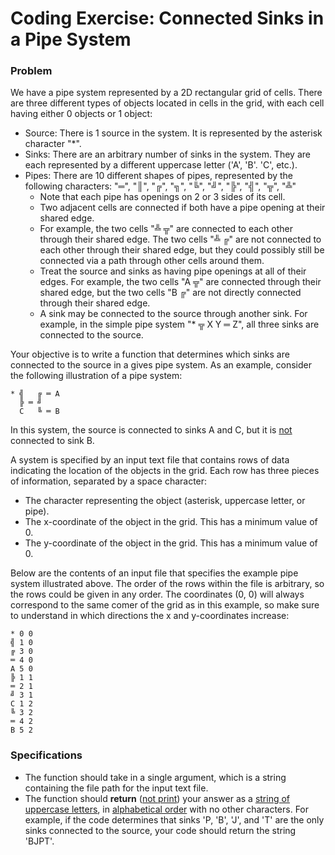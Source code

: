 # Coding Exercise: Connected Sinks in a Pipe System

### Problem
We have a pipe system represented by a 2D rectangular grid of cells. There are three different types of objects located in cells in the grid, with each cell having either 0 objects or 1 object:
* Source: There is 1 source in the system. It is represented by the asterisk character "*".
* Sinks: There are an arbitrary number of sinks in the system. They are each represented by a different uppercase letter ('A', 'B'. 'C', etc.).
* Pipes: There are 10 different shapes of pipes, represented by the following characters: "═", "║", "╔", "╗", "╚", "╝", "╠", "╣", "╦", "╩"
  * Note that each pipe has openings on 2 or 3 sides of its cell.
  * Two adjacent cells are connected if both have a pipe opening at their shared edge.
  * For example, the two cells "╩ ╦" are connected to each other through their shared edge. The two cells "╩ ╔" are not connected to each other through their shared edge, but they could possibly still be connected via a path through other cells around them.
  * Treat the source and sinks as having pipe openings at all of their edges. For example, the two cells "A ╦" are connected through their shared edge, but the two cells "B ╔" are not directly connected through their shared edge.
  * A sink may be connected to the source through another sink. For example, in the simple pipe system "* ╦ X Y ═ Z", all three sinks are connected to the source.

Your objective is to write a function that determines which sinks are connected to the source in a gives pipe system.
As an example, consider the following illustration of a pipe system:
```
* ╣   ╔ ═ A
  ╠ ═ ╝
  C   ╚ ═ B
```

In this system, the source is connected to sinks A and C, but it is <u>not</u> connected to sink B.

A system is specified by an input text file that contains rows of data indicating the location of the objects in the grid. Each row has three pieces of information, separated by a space character:
* The character representing the object (asterisk, uppercase letter, or pipe).
* The x-coordinate of the object in the grid. This has a minimum value of 0.
* The y-coordinate of the object in the grid. This has a minimum value of 0.

Below are the contents of an input file that specifies the example pipe system illustrated above. The order of the rows within the file is arbitrary, so the rows could be given in any order. The coordinates (0, 0) will always correspond to the same comer of the grid as in this example, so make sure to understand in which directions the x and y-coordinates increase:

```
* 0 0
╣ 1 0
╔ 3 0
═ 4 0
A 5 0
╠ 1 1
═ 2 1
╝ 3 1
C 1 2
╚ 3 2
═ 4 2
B 5 2
```

### Specifications
* The function should take in a single argument, which is a string containing the file path for the input text file.
* The function should **return** (<u>not print</u>) your answer as a <u>string of uppercase letters</u>, in <u>alphabetical order</u> with no other characters. For example, if the code determines that sinks 'P, 'B', 'J', and 'T' are the only sinks connected to the source, your code should return the string 'BJPT'.